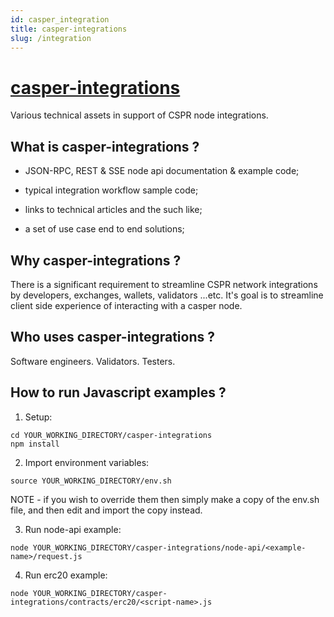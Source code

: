 ```yaml
---
id: casper_integration
title: casper-integrations
slug: /integration
---
```


# [casper-integrations](https://github.com/casper-network/casper-integrations)

Various technical assets in support of CSPR node integrations.

## What is casper-integrations ?

-   JSON-RPC, REST & SSE node api documentation & example code;

-   typical integration workflow sample code;

-   links to technical articles and the such like;

-   a set of use case end to end solutions;

## Why casper-integrations ?

There is a significant requirement to streamline CSPR network integrations by developers, exchanges, wallets, validators ...etc. It's goal is to streamline client side experience of interacting with a casper node.

## Who uses casper-integrations ?

Software engineers. Validators. Testers.

## How to run Javascript examples ?

1.  Setup:

```
cd YOUR_WORKING_DIRECTORY/casper-integrations
npm install
```

2.  Import environment variables:

```
source YOUR_WORKING_DIRECTORY/env.sh
```

NOTE - if you wish to override them then simply make a copy of the env.sh file, and then edit and import the copy instead.

3.  Run node-api example:

```
node YOUR_WORKING_DIRECTORY/casper-integrations/node-api/<example-name>/request.js
```

4.  Run erc20 example:

```
node YOUR_WORKING_DIRECTORY/casper-integrations/contracts/erc20/<script-name>.js
```
